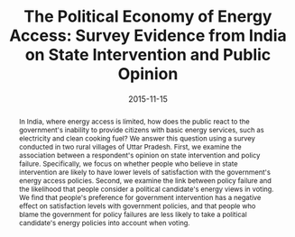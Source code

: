 ---
title: "The Political Economy of Energy Access: Survey Evidence from India on State Intervention and Public Opinion"
authors:
- Michaël Aklin
- admin
- S.P. Harish
- Johannes Urpelainen
author_notes:
date: "2015-11-15"
doi: ""

# Publication type.
# Accepts a single type but formatted as a YAML list (for Hugo requirements).
# Enter a publication type from the CSL standard.
publication_types: ["article-journal"]

# Publication name and optional abbreviated publication name.
publication: "*Energy Research & Social Science* 94: 28-36"

abstract: In India, where energy access is limited, how does the public react to the government's inability to provide citizens with basic energy services, such as electricity and clean cooking fuel? We answer this question using a survey conducted in two rural villages of Uttar Pradesh. First, we examine the association between a respondent's opinion on state intervention and policy failure. Specifically, we focus on whether people who believe in state intervention are likely to have lower levels of satisfaction with the government's energy access policies. Second, we examine the link between policy failure and the likelihood that people consider a political candidate's energy views in voting. We find that people's preference for government intervention has a negative effect on satisfaction levels with government policies, and that people who blame the government for policy failures are less likely to take a political candidate's energy policies into account when voting.

featured: false

# links:
# - name: ""
#   url: ""
url_pdf: https://www.sciencedirect.com/science/article/pii/S2214629615300128
url_code: 
url_dataset: https://dataverse.harvard.edu/dataset.xhtml?persistentId=doi:10.7910/DVN/ANE5F6
url_poster: ''
url_project: ''
url_slides: ''
url_source: ''
url_video: ''
---